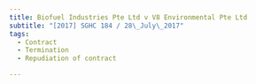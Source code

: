 ```yaml
---
title: Biofuel Industries Pte Ltd v V8 Environmental Pte Ltd 
subtitle: "[2017] SGHC 184 / 28\_July\_2017"
tags:
  - Contract
  - Termination
  - Repudiation of contract

---
```


